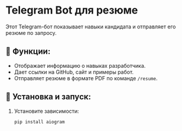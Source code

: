 # Telegram Bot для резюме

Этот Telegram-бот показывает навыки кандидата и отправляет его резюме по запросу.

## 🚀 Функции:
- Отображает информацию о навыках разработчика.
- Дает ссылки на GitHub, сайт и примеры работ.
- Отправляет резюме в формате PDF по команде `/resume`.

## 🔧 Установка и запуск:
1. Установите зависимости:
   ```sh
   pip install aiogram
